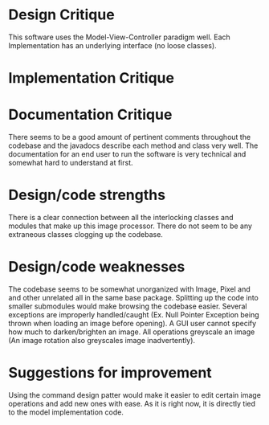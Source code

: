# Design Critique

This software uses the Model-View-Controller paradigm well. Each Implementation has an underlying 
interface (no loose classes). 

# Implementation Critique



# Documentation Critique

There seems to be a good amount of pertinent comments throughout the codebase and the javadocs
describe each method and class very well. The documentation for an end user to run the software is 
very technical and somewhat hard to understand at first.

# Design/code strengths

There is a clear connection between all the interlocking classes and modules that make up this image
processor. There do not seem to be any extraneous classes clogging up the codebase. 

# Design/code weaknesses

The codebase seems to be somewhat unorganized with Image, Pixel and and other unrelated all in the
same base package. Splitting up the code into smaller submodules would make browsing the codebase 
easier. Several exceptions are improperly handled/caught (Ex. Null Pointer Exception being thrown 
when loading an image before opening). A GUI user cannot specify how much to darken/brighten an 
image. All operations greyscale an image (An image rotation also greyscales image inadvertently).

# Suggestions for improvement

Using the command design patter would make it easier to edit certain image operations and add new 
ones with ease. As it is right now, it is directly tied to the model implementation code. 
